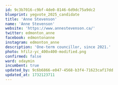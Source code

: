 ```yaml
---
id: 9c3b7016-c9bf-4de0-8146-6d9dc75a9dc2
blueprint: yegvote_2025_candidate
title: 'Anne Stevenson'
name: 'Anne Stevenson'
website: 'https://www.annestevenson.ca/'
twitter: edmonton_anne
facebook: edmontonanne
instagram: edmonton_anne
description: 'One-term councillor, since 2021.'
photo: hfilz-yc_400x400-modified.png
confirmed: false
ward: odaymin
incumbent: true
updated_by: 9c6b6866-e047-4568-b3f4-71623caf17dd
updated_at: 1732123711
---
```

